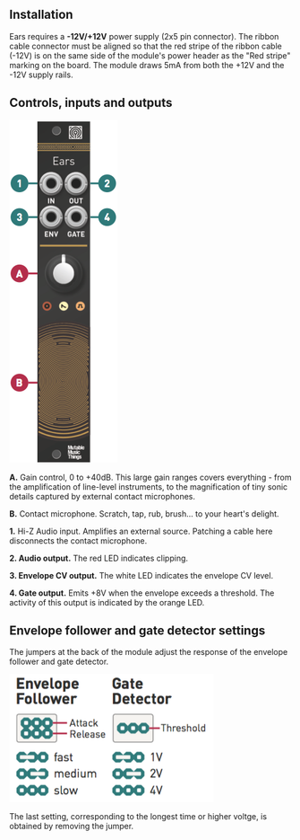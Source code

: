 ## Installation

Ears requires a **-12V/+12V** power supply (2x5 pin connector). The ribbon cable connector must be aligned so that the red stripe of the ribbon cable (-12V) is on the same side of the module's power header as the "Red stripe" marking on the board. The module draws 5mA from both the +12V and the -12V supply rails.

## Controls, inputs and outputs

![](images/manual.png)

**A.** Gain control, 0 to +40dB. This large gain ranges covers everything - from the amplification of line-level instruments, to the magnification of tiny sonic details captured by external contact microphones.

**B.** Contact microphone. Scratch, tap, rub, brush... to your heart's delight.

**1.** Hi-Z Audio input. Amplifies an external source. Patching a cable here disconnects the contact microphone.

**2. Audio output.** The red LED indicates clipping.

**3. Envelope CV output.** The white LED indicates the envelope CV level.

**4. Gate output.** Emits +8V when the envelope exceeds a threshold. The activity of this output is indicated by the orange LED.

## Envelope follower and gate detector settings

The jumpers at the back of the module adjust the response of the envelope follower and gate detector.

![](./images/jumpers.png)

The last setting, corresponding to the longest time or higher voltge, is obtained by removing the jumper.
